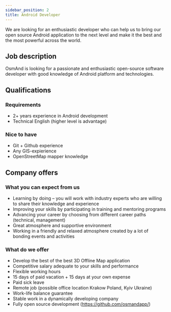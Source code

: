 ```yaml
---
sidebar_position: 2
title: Android Developer
---
```


We are looking for an enthusiastic developer who can help us to bring our open source Android application to the next level and make it the best and the most powerful across the world.

## Job description
OsmAnd is looking for a passionate and enthusiastic open-source software developer with good knowledge of Android platform and technologies.

## Qualifications

### Requirements
- 2+ years experience in Android development
- Technical English (higher level is advantage)

### Nice to have
- Git + Github experience
- Any GIS-expierience
- OpenStreetMap mapper knowledge

## Company offers

### What you can expect from us
- Learning by doing – you will work with industry experts who are willing to share their knowledge and experience
- Improving your skills by participating in training and mentoring programs
- Advancing your career by choosing from different career paths (technical, management)
- Great atmosphere and supportive environment
- Working in a friendly and relaxed atmosphere created by a lot of bonding events and activities

### What do we offer
- Develop the best of the best 3D Offline Map application
- Competitive salary adequate to your skills and performance
- Flexible working hours
- 15 days of paid vacation + 15 days at your own expense
- Paid sick leave
- Remote job (possible office location Krakow Poland, Kyiv Ukraine)
- Work-life balance guarantee
- Stable work in a dynamically developing company
- Fully open source development (https://github.com/osmandapp/)
